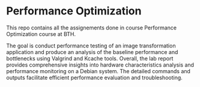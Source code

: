 # Performance Optimization
 This repo contains all the assignements done in course Performance Optimization course at BTH.

The goal is conduct performance testing of an image transformation application and produce an analysis of the baseline performance and bottlenecks using Valgrind and Kcache tools. Overall, the lab report provides comprehensive insights into hardware characteristics analysis and performance monitoring on a Debian system. The detailed commands and outputs facilitate efficient performance evaluation and troubleshooting.
